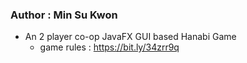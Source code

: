### Author : Min Su Kwon

- An 2 player co-op JavaFX GUI based Hanabi Game
  - game rules : https://bit.ly/34zrr9q